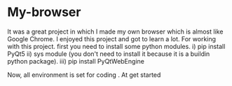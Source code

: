 # My-browser
It was a great project in which I made my own browser which is almost like Google Chrome. I enjoyed this project and got to learn a lot.
For working with this project. first you need to install some python modules.
i) pip install PyQt5
ii) sys module (you don't need to install it because it is a buildin python package).
iii) pip install PyQtWebEngine

Now, all environment is set for coding .
At get started 
